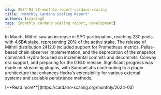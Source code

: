 ```yaml
---
slug: 2024-03-28-monthly-report-cardano-scaling
title: "Monthly Cardano Scaling Report"
authors: [scaling]
tags: [monthly cardano scaling report, development]
---
```

In March, Mithril saw an increase in SPO participation, reaching 230 pools with 4.6B₳ stake, representing 20% of the active stake. The release of Mithril distribution 2412.0 included support for Prometheus metrics, Pallas-based chain observer implementation, and the deprecation of the snapshot command. Hydra focused on incremental commits and decommits, Conway era support, and preparing for the 0.16.0 release. Significant progress was made on streaming plugins, with SundaeLabs contributing to a plugin architecture that enhances Hydra's extensibility for various external systems and scalable persistence methods.

<div style={{ textAlign: 'right' }}>
 [**Read more**](https://cardano-scaling.org/monthly/2024-03) 
</div>